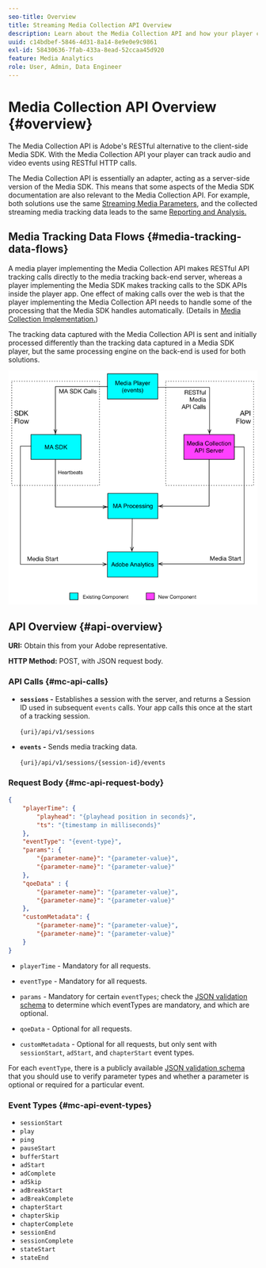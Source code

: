 ```yaml
---
seo-title: Overview
title: Streaming Media Collection API Overview
description: Learn about the Media Collection API and how your player can track audio and video events using RESTful HTTP calls.
uuid: c14bdbef-5846-4d31-8a14-8e9e0e9c9861
exl-id: 58430636-7fab-433a-8ead-52ccaa45d920
feature: Media Analytics
role: User, Admin, Data Engineer
---
```

# Media Collection API Overview {#overview}

The Media Collection API is Adobe's RESTful alternative to the client-side Media SDK. With the Media Collection API your player can track audio and video events using RESTful HTTP calls.

The Media Collection API is essentially an adapter, acting as a server-side version of the Media SDK. This means that some aspects of the Media SDK documentation are also relevant to the Media Collection API. For example, both solutions use the same [Streaming Media Parameters](../variables/audio-video-parameters.md), and the collected streaming media tracking data leads to the same [Reporting and Analysis.](/help/reporting/media-reports-enable.md)

## Media Tracking Data Flows {#media-tracking-data-flows}

A media player implementing the Media Collection API makes RESTful API tracking calls directly to the media tracking back-end server, whereas a player implementing the Media SDK makes tracking calls to the SDK APIs inside the player app. One effect of making calls over the web is that the player implementing the Media Collection API needs to handle some of the processing that the Media SDK handles automatically. (Details in [Media Collection Implementation.](mc-api-impl/mc-api-quick-start.md))

The tracking data captured with the Media Collection API is sent and initially processed differently than the tracking data captured in a Media SDK player, but the same processing engine on the back-end is used for both solutions.

![](assets/col_api_overview_simple.png)

## API Overview {#api-overview}

**URI:** Obtain this from your Adobe representative.

**HTTP Method:** POST, with JSON request body.

### API Calls {#mc-api-calls}

* **`sessions` -** Establishes a session with the server, and returns a Session ID used in subsequent `events` calls. Your app calls this once at the start of a tracking session.

  `{uri}/api/v1/sessions`

* **`events` -** Sends media tracking data.

  `{uri}/api/v1/sessions/{session-id}/events`

### Request Body {#mc-api-request-body}

```json
{
    "playerTime": {
        "playhead": "{playhead position in seconds}",
        "ts": "{timestamp in milliseconds}"
    },
    "eventType": "{event-type}",
    "params": {
        "{parameter-name}": "{parameter-value}",
        "{parameter-name}": "{parameter-value}"
    },
    "qoeData" : {
        "{parameter-name}": "{parameter-value}",
        "{parameter-name}": "{parameter-value}"
    },
    "customMetadata": {
        "{parameter-name}": "{parameter-value}",
        "{parameter-name}": "{parameter-value}"
    }
}
```

* `playerTime` - Mandatory for all requests.
* `eventType` - Mandatory for all requests.
* `params` - Mandatory for certain `eventTypes`; check the [JSON validation schema](mc-api-ref/mc-api-json-validation.md) to determine which eventTypes are mandatory, and which are optional.

* `qoeData` - Optional for all requests.
* `customMetadata` - Optional for all requests, but only sent with `sessionStart`, `adStart`, and `chapterStart` event types.

For each `eventType`, there is a publicly available [JSON validation schema](mc-api-ref/mc-api-json-validation.md) that you should use to verify parameter types and whether a parameter is optional or required for a particular event.

### Event Types {#mc-api-event-types}

* `sessionStart`
* `play`
* `ping`
* `pauseStart`
* `bufferStart`
* `adStart`
* `adComplete`
* `adSkip`
* `adBreakStart`
* `adBreakComplete`
* `chapterStart`
* `chapterSkip`
* `chapterComplete`
* `sessionEnd`
* `sessionComplete`
* `stateStart`
* `stateEnd`
